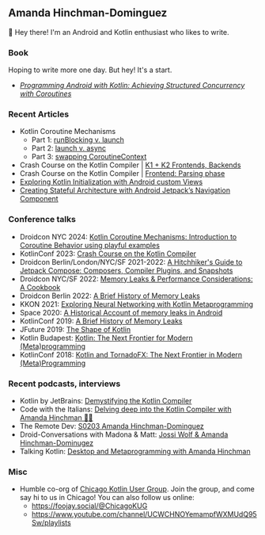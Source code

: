 ## Amanda Hinchman-Dominguez 

👋 Hey there! I'm an Android and Kotlin enthusiast who likes to write. 

### Book

Hoping to write more one day. But hey! It's a start. 
- [_Programming Android with Kotlin: Achieving Structured Concurrency with Coroutines_](https://www.oreilly.com/library/view/programming-android-with/9781492062998/)


### Recent Articles

- Kotlin Coroutine Mechanisms
    - Part 1: [runBlocking v. launch](https://hinchman-amanda.medium.com/kotlin-coroutine-mechanisms-runblocking-v-launch-386e1ae8e3c2)
    - Part 2: [launch v. async](https://hinchman-amanda.medium.com/kotlin-coroutine-mechanisms-launch-v-async-7877f8b67e30)
    - Part 3: [swapping CoroutineContext](https://hinchman-amanda.medium.com/kotlin-coroutine-mechanisms-part-3-swapping-coroutinecontext-983e950ac29a)
-  Crash Course on the Kotlin Compiler | [K1 + K2 Frontends, Backends](https://medium.com/google-developer-experts/crash-course-on-the-kotlin-compiler-k1-k2-frontends-backends-fe2238790bd8)
-  Crash Course on the Kotlin Compiler | [Frontend: Parsing phase](https://medium.com/google-developer-experts/crash-course-on-the-kotlin-compiler-1-frontend-parsing-phase-9898490d922b)
-  [Exploring Kotlin Initialization with Android custom Views](https://medium.com/google-developer-experts/exploring-kotlin-initialization-with-android-custom-views-cde06e915e8d)
- [Creating Stateful Architecture with Android Jetpack’s Navigation Component](https://proandroiddev.com/creating-stateful-architecture-with-android-jetpacks-navigation-component-7ce51e79d788)

### Conference talks

- Droidcon NYC 2024: [Kotlin Coroutine Mechanisms: Introduction to Coroutine Behavior using playful examples](https://www.droidcon.com/2024/10/17/kotlin-coroutine-mechanisms-introduction-to-coroutine-behavior-through-playful-examples/)
- KotlinConf 2023: [Crash Course on the Kotlin Compiler](https://www.youtube.com/watch?v=wUGfuWHCqrc&t=1s&pp=ygUZYW1hbmRhIGhpbmNobWFuIGludGVydmlldw%3D%3D)
- Droidcon Berlin/London/NYC/SF 2021-2022: [A Hitchhiker's Guide to Jetpack Compose: Composers, Compiler Plugins, and Snapshots](https://www.droidcon.com/2022/06/28/ha-hitchhikers-guide-to-compose-compiler-composers-compiler-plugins-and-snapshots/)
- Droidcon NYC/SF 2022: [Memory Leaks & Performance Considerations: A Cookbook](https://www.droidcon.com/2022/08/01/memory-leaks-performance-considerations-a-cookbook-2/)
- Droidcon Berlin 2022: [A Brief History of Memory Leaks](https://www.droidcon.com/2022/08/01/memory-leaks-performance-considerations-a-cookbook-2/)
- KKON 2021: [Exploring Neural Networking with Kotlin Metaprogramming](https://www.youtube.com/watch?v=HU27BAPKIaA&ab_channel=Rheinwerk)
- Space 2020: [A Historical Account of memory leaks in Android](https://www.youtube.com/watch?v=YLi_n97dJII&t=177s&pp=ygUUYW1hbmRhIGhpbmNobWFuIDIwMjE%3D)
- KotlinConf 2019: [A Brief History of Memory Leaks](https://www.droidcon.com/2022/08/01/memory-leaks-performance-considerations-a-cookbook-2/)
- JFuture 2019: [The Shape of Kotlin](https://www.youtube.com/watch?v=qRp2wdeBFYw&ab_channel=SPACE)
- Kotlin Budapest: [Kotlin: The Next Frontier for Modern (Meta)programming](https://www.youtube.com/watch?v=NxSHkgFRTI0&pp=ygUYYW1hbmRhIGhpbmNobWFuIGJ1ZGFwZXN0)
- KotlinConf 2018: [Kotlin and TornadoFX: The Next Frontier in Modern (Meta)Programming](https://www.youtube.com/watch?v=XyGvwsQ5W5A&ab_channel=JetBrainsTV) 

### Recent podcasts, interviews

- Kotlin by JetBrains: [Demystifying the Kotlin Compiler](https://www.youtube.com/watch?v=iP8SBM7fkew&ab_channel=KotlinbyJetBrains) 
- Code with the Italians: [Delving deep into the Kotlin Compiler with Amanda Hinchman 💪💖]()
- The Remote Dev: [S0203 Amanda Hinchman-Dominguez](https://open.spotify.com/episode/5aooSr5F4dwYO3BnV56tZU) 
- Droid-Conversations with Madona & Matt: [Jossi Wolf & Amanda Hinchman-Dominugez](https://www.droidcon.com/2022/09/21/jossi-wolf-amanda-hinchman-dominguez/)
- Talking Kotlin: [Desktop and Metaprogramming with Amanda Hinchman](https://open.spotify.com/episode/4ePiGCMJdfAHUtRBwQDJyi)

### Misc

- Humble co-org of [Chicago Kotlin User Group](https://www.meetup.com/chicago-kotlin/). Join the group, and come say hi to us in Chicago! You can also follow us online:
    - https://foojay.social/@ChicagoKUG
    - https://www.youtube.com/channel/UCWCHNOYemampfWXMUdQ95Sw/playlists
 
